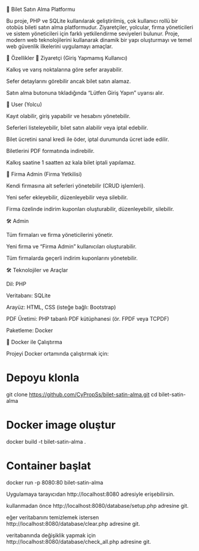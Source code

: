 🎫 Bilet Satın Alma Platformu

Bu proje, PHP ve SQLite kullanılarak geliştirilmiş, çok kullanıcı rollü bir otobüs bileti satın alma platformudur. Ziyaretçiler, yolcular, firma yöneticileri ve sistem yöneticileri için farklı yetkilendirme seviyeleri bulunur.
Proje, modern web teknolojilerini kullanarak dinamik bir yapı oluşturmayı ve temel web güvenlik ilkelerini uygulamayı amaçlar.

🚀 Özellikler
👤 Ziyaretçi (Giriş Yapmamış Kullanıcı)

Kalkış ve varış noktalarına göre sefer arayabilir.

Sefer detaylarını görebilir ancak bilet satın alamaz.

Satın alma butonuna tıkladığında “Lütfen Giriş Yapın” uyarısı alır.

🧍 User (Yolcu)

Kayıt olabilir, giriş yapabilir ve hesabını yönetebilir.

Seferleri listeleyebilir, bilet satın alabilir veya iptal edebilir.

Bilet ücretini sanal kredi ile öder, iptal durumunda ücret iade edilir.

Biletlerini PDF formatında indirebilir.

Kalkış saatine 1 saatten az kala bilet iptali yapılamaz.

🏢 Firma Admin (Firma Yetkilisi)

Kendi firmasına ait seferleri yönetebilir (CRUD işlemleri).

Yeni sefer ekleyebilir, düzenleyebilir veya silebilir.

Firma özelinde indirim kuponları oluşturabilir, düzenleyebilir, silebilir.

🛠️ Admin

Tüm firmaları ve firma yöneticilerini yönetir.

Yeni firma ve “Firma Admin” kullanıcıları oluşturabilir.

Tüm firmalarda geçerli indirim kuponlarını yönetebilir.



🛠️ Teknolojiler ve Araçlar

Dil: PHP

Veritabanı: SQLite

Arayüz: HTML, CSS (isteğe bağlı: Bootstrap)

PDF Üretimi: PHP tabanlı PDF kütüphanesi (ör. FPDF veya TCPDF)

Paketleme: Docker

🐳 Docker ile Çalıştırma

Projeyi Docker ortamında çalıştırmak için:

# Depoyu klonla
git clone https://github.com/CyPropSs/bilet-satin-alma.git
cd bilet-satin-alma

# Docker image oluştur
docker build -t bilet-satin-alma .

# Container başlat
docker run -p 8080:80 bilet-satin-alma


Uygulamaya tarayıcıdan http://localhost:8080
 adresiyle erişebilirsin.

kullanmadan önce http://localhost:8080/database/setup.php adresine git.

eğer veritabanını temizlemek istersen http://localhost:8080/database/clear.php adresine git.

veritabanında değişiklik yapmak için http://localhost:8080/database/check_all.php adresine git.

